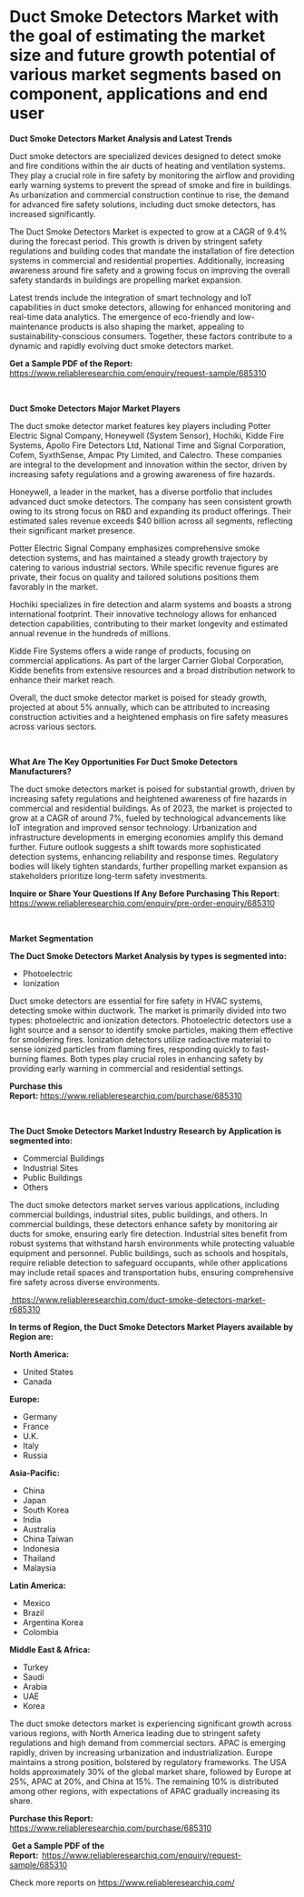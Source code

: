 <p><h1>Duct Smoke Detectors Market with the goal of estimating the market size and future growth potential of various market segments based on component, applications and end user</h1></p><p><strong>Duct Smoke Detectors Market Analysis and Latest Trends</strong></p>
<p><p>Duct smoke detectors are specialized devices designed to detect smoke and fire conditions within the air ducts of heating and ventilation systems. They play a crucial role in fire safety by monitoring the airflow and providing early warning systems to prevent the spread of smoke and fire in buildings. As urbanization and commercial construction continue to rise, the demand for advanced fire safety solutions, including duct smoke detectors, has increased significantly.</p><p>The Duct Smoke Detectors Market is expected to grow at a CAGR of 9.4% during the forecast period. This growth is driven by stringent safety regulations and building codes that mandate the installation of fire detection systems in commercial and residential properties. Additionally, increasing awareness around fire safety and a growing focus on improving the overall safety standards in buildings are propelling market expansion.</p><p>Latest trends include the integration of smart technology and IoT capabilities in duct smoke detectors, allowing for enhanced monitoring and real-time data analytics. The emergence of eco-friendly and low-maintenance products is also shaping the market, appealing to sustainability-conscious consumers. Together, these factors contribute to a dynamic and rapidly evolving duct smoke detectors market.</p></p>
<p><strong>Get a Sample PDF of the Report:&nbsp;</strong> <a href="https://www.reliableresearchiq.com/enquiry/request-sample/685310?utm_campaign=2613&utm_medium=2&utm_source=Github&utm_content=ia&utm_term=19022025&utm_id=duct-smoke-detectors">https://www.reliableresearchiq.com/enquiry/request-sample/685310</a></p>
<p>&nbsp;</p>
<p><strong>Duct Smoke Detectors Major Market Players</strong></p>
<p><p>The duct smoke detector market features key players including Potter Electric Signal Company, Honeywell (System Sensor), Hochiki, Kidde Fire Systems, Apollo Fire Detectors Ltd, National Time and Signal Corporation, Cofem, SyxthSense, Ampac Pty Limited, and Calectro. These companies are integral to the development and innovation within the sector, driven by increasing safety regulations and a growing awareness of fire hazards.</p><p>Honeywell, a leader in the market, has a diverse portfolio that includes advanced duct smoke detectors. The company has seen consistent growth owing to its strong focus on R&D and expanding its product offerings. Their estimated sales revenue exceeds $40 billion across all segments, reflecting their significant market presence.</p><p>Potter Electric Signal Company emphasizes comprehensive smoke detection systems, and has maintained a steady growth trajectory by catering to various industrial sectors. While specific revenue figures are private, their focus on quality and tailored solutions positions them favorably in the market.</p><p>Hochiki specializes in fire detection and alarm systems and boasts a strong international footprint. Their innovative technology allows for enhanced detection capabilities, contributing to their market longevity and estimated annual revenue in the hundreds of millions.</p><p>Kidde Fire Systems offers a wide range of products, focusing on commercial applications. As part of the larger Carrier Global Corporation, Kidde benefits from extensive resources and a broad distribution network to enhance their market reach.</p><p>Overall, the duct smoke detector market is poised for steady growth, projected at about 5% annually, which can be attributed to increasing construction activities and a heightened emphasis on fire safety measures across various sectors.</p></p>
<p>&nbsp;</p>
<p><strong>What Are The Key Opportunities For Duct Smoke Detectors Manufacturers?</strong></p>
<p><p>The duct smoke detectors market is poised for substantial growth, driven by increasing safety regulations and heightened awareness of fire hazards in commercial and residential buildings. As of 2023, the market is projected to grow at a CAGR of around 7%, fueled by technological advancements like IoT integration and improved sensor technology. Urbanization and infrastructure developments in emerging economies amplify this demand further. Future outlook suggests a shift towards more sophisticated detection systems, enhancing reliability and response times. Regulatory bodies will likely tighten standards, further propelling market expansion as stakeholders prioritize long-term safety investments.</p></p>
<p><strong>Inquire or Share Your Questions If Any Before Purchasing This Report:</strong> <a href="https://www.reliableresearchiq.com/enquiry/pre-order-enquiry/685310?utm_campaign=2613&utm_medium=2&utm_source=Github&utm_content=ia&utm_term=19022025&utm_id=duct-smoke-detectors">https://www.reliableresearchiq.com/enquiry/pre-order-enquiry/685310</a></p>
<p>&nbsp;</p>
<p><strong>Market Segmentation</strong></p>
<p><strong>The Duct Smoke Detectors Market Analysis by types is segmented into:</strong></p>
<p><ul><li>Photoelectric</li><li>Ionization</li></ul></p>
<p><p>Duct smoke detectors are essential for fire safety in HVAC systems, detecting smoke within ductwork. The market is primarily divided into two types: photoelectric and ionization detectors. Photoelectric detectors use a light source and a sensor to identify smoke particles, making them effective for smoldering fires. Ionization detectors utilize radioactive material to sense ionized particles from flaming fires, responding quickly to fast-burning flames. Both types play crucial roles in enhancing safety by providing early warning in commercial and residential settings.</p></p>
<p><strong>Purchase this Report:&nbsp;</strong><a href="https://www.reliableresearchiq.com/purchase/685310?utm_campaign=2613&utm_medium=2&utm_source=Github&utm_content=ia&utm_term=19022025&utm_id=duct-smoke-detectors">https://www.reliableresearchiq.com/purchase/685310</a></p>
<p>&nbsp;</p>
<p><strong>The Duct Smoke Detectors Market Industry Research by Application is segmented into:</strong></p>
<p><ul><li>Commercial Buildings</li><li>Industrial Sites</li><li>Public Buildings</li><li>Others</li></ul></p>
<p><p>The duct smoke detectors market serves various applications, including commercial buildings, industrial sites, public buildings, and others. In commercial buildings, these detectors enhance safety by monitoring air ducts for smoke, ensuring early fire detection. Industrial sites benefit from robust systems that withstand harsh environments while protecting valuable equipment and personnel. Public buildings, such as schools and hospitals, require reliable detection to safeguard occupants, while other applications may include retail spaces and transportation hubs, ensuring comprehensive fire safety across diverse environments.</p></p>
<p><a href="https://www.reliableresearchiq.com/duct-smoke-detectors-market-r685310?utm_campaign=2613&utm_medium=2&utm_source=Github&utm_content=ia&utm_term=19022025&utm_id=duct-smoke-detectors">&nbsp;https://www.reliableresearchiq.com/duct-smoke-detectors-market-r685310</a></p>
<p><strong>In terms of Region, the Duct Smoke Detectors Market Players available by Region are:</strong></p>
<p>
    <p> <strong> North America: </strong>
        <ul>
            <li>United States</li>
            <li>Canada</li>
        </ul>
        </p> 
    <p> <strong> Europe: </strong>
        <ul>
            <li>Germany</li>
            <li>France</li>
            <li>U.K.</li>
            <li>Italy</li>
            <li>Russia</li>
        </ul>
        </p> 
    <p> <strong> Asia-Pacific: </strong>
        <ul>
            <li>China</li>
            <li>Japan</li>
            <li>South Korea</li>
            <li>India</li>
            <li>Australia</li>
            <li>China Taiwan</li>
            <li>Indonesia</li>
            <li>Thailand</li>
            <li>Malaysia</li>
        </ul>
        </p> 
    <p> <strong> Latin America: </strong>
        <ul>
            <li>Mexico</li>
            <li>Brazil</li>
            <li>Argentina Korea</li>
            <li>Colombia</li>
        </ul>
        </p> 
    <p> <strong> Middle East & Africa: </strong>
        <ul>
            <li>Turkey</li>
            <li>Saudi</li>
            <li>Arabia</li>
            <li>UAE</li>
            <li>Korea</li>
        </ul>
    </p>
    </p>
<p><p>The duct smoke detectors market is experiencing significant growth across various regions, with North America leading due to stringent safety regulations and high demand from commercial sectors. APAC is emerging rapidly, driven by increasing urbanization and industrialization. Europe maintains a strong position, bolstered by regulatory frameworks. The USA holds approximately 30% of the global market share, followed by Europe at 25%, APAC at 20%, and China at 15%. The remaining 10% is distributed among other regions, with expectations of APAC gradually increasing its share.</p></p>
<p><strong>Purchase this Report: </strong><a href="https://www.reliableresearchiq.com/purchase/685310?utm_campaign=2613&utm_medium=2&utm_source=Github&utm_content=ia&utm_term=19022025&utm_id=duct-smoke-detectors">https://www.reliableresearchiq.com/purchase/685310</a></p>
<p>&nbsp;<strong>Get a Sample PDF of the Report:&nbsp;&nbsp;</strong><a href="https://www.reliableresearchiq.com/enquiry/request-sample/685310?utm_campaign=2613&utm_medium=2&utm_source=Github&utm_content=ia&utm_term=19022025&utm_id=duct-smoke-detectors">https://www.reliableresearchiq.com/enquiry/request-sample/685310</a></p>
<p><strong></strong></p>
<p>Check more reports on <a href="https://www.reliableresearchiq.com/?utm_campaign=2613&utm_medium=2&utm_source=Github&utm_content=ia&utm_term=19022025&utm_id=duct-smoke-detectors">https://www.reliableresearchiq.com/</a></p>